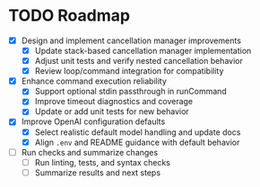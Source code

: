 # TODO Roadmap

- [x] Design and implement cancellation manager improvements
  - [x] Update stack-based cancellation manager implementation
  - [x] Adjust unit tests and verify nested cancellation behavior
  - [x] Review loop/command integration for compatibility
- [x] Enhance command execution reliability
  - [x] Support optional stdin passthrough in runCommand
  - [x] Improve timeout diagnostics and coverage
  - [x] Update or add unit tests for new behavior
- [x] Improve OpenAI configuration defaults
  - [x] Select realistic default model handling and update docs
  - [x] Align `.env` and README guidance with default behavior
- [ ] Run checks and summarize changes
  - [ ] Run linting, tests, and syntax checks
  - [ ] Summarize results and next steps
